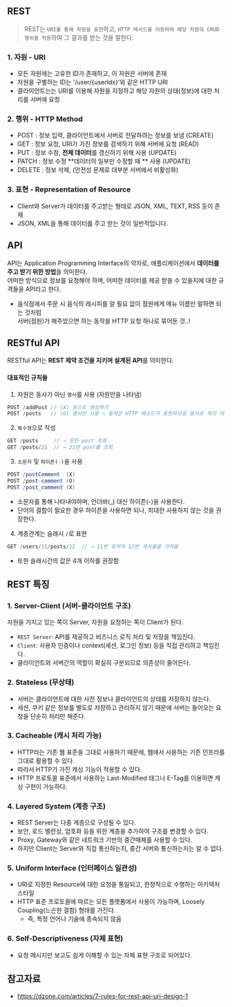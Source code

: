 ## REST

> REST는 ```URI를 통해 자원을 표현```하고, ```HTTP 메서드를 이용하여 해당 자원의 CRUD 행위를 적용```하여 그 결과를 받는 것을 말한다.

### 1. 자원 - URI
* 모든 자원에는 고유한 ID가 존재하고, 이 자원은 서버에 존재
* 자원을 구별하는 ID는 '/user/{userIdx}'와 같은 HTTP URI
* 클라이언트는는 URI를 이용해 자원을 지정하고 해당 자원의 상태(정보)에 대한 처리를 서버에 요청

### 2. 행위 - HTTP Method

* POST : 정보 입력, 클라이언트에서 서버로 전달하려는 정보를 보냄 (CREATE)
* GET : 정보 요청, URI가 가진 정보를 검색하기 위해 서버에 요청 (READ)
* PUT : 정보 수정, **전체 데이터**를 갱신하기 위해 사용 (UPDATE)
* PATCH : 정보 수정 **데이터의 일부만 수정할 때 ** 사용 (UPDATE)
* DELETE : 정보 삭제, (안전성 문제로 대부분 서버에서 비활성화)

### 3. 표현 - Representation of Resource

* Client와 Server가 데이터를 주고받는 형태로 JSON, XML, TEXT, RSS 등이 존재
* JSON, XML을 통해 데이터를 주고 받는 것이 일반적입니다.


## API

API는 Application Programming Interface의 약자로, 애플리케이션에서 **데이터를 주고 받기 위한 방법**을 의미한다.  
어떠한 방식으로 정보를 요청해야 하며, 어떠한 데이터를 제공 받을 수 있을지에 대한 규격들을 API라고 한다.

* 음식점에서 주문 시 음식의 레시피를 알 필요 없이 점원에게 메뉴 이름만 말하면 되는 것처럼   
     서버(점원)가 해주었으면 하는 동작을 HTTP 요청 하나로 묶어둔 것..!

## RESTful API

RESTful API는 **REST 제약 조건을 지키며 설계된 API**를 의미한다.

#### 대표적인 규칙들

1. 자원은 동사가 아닌 ```명사```를 사용 (자원만을 나타냄)

```java
POST /addPost // (X) 포스트 생성하기
POST /posts   // (O) 명사만 사용 → 동작은 HTTP 메소드가 표현하므로 동사로 적지 아니함!
````

2. ```복수형```으로 작성

```java
GET /posts     // → 모든 post 조회
GET /posts/21  // → 21번 post를 조회
```

3. ```소문자``` 및 ```하이픈(-)```을 사용

```java
POST /postComment  (X)
POST /post-comment (O)
POST /post_comment (X)
```
* 소문자를 통해 나타내야하며, 언더바(_) 대신 하이픈(-)을 사용한다.
* 단어의 결합이 필요한 경우 하이픈을 사용하면 되나, 최대한 사용하지 않는 것을 권장한다.

4. 계층관계는 슬래시 ```/```로 표현

```java
GET /users/11/posts/12  // → 11번 유저의 12번 게시물을 가져옴
```
* 또한 슬래시간의 값은 4개 이하를 권장함

## REST 특징

### 1. Server-Client (서버-클라이언트 구조)
자원을 가지고 있는 쪽이 Server, 자원을 요청하는 쪽이 Client가 된다.
* ```REST Server```: API를 제공하고 비즈니스 로직 처리 및 저장을 책임진다.
* ```Client```: 사용자 인증이나 context(세션, 로그인 정보) 등을 직접 관리하고 책임진다.
* 클라이언트와 서버간의 역할이 확실히 구분되므로 의존성이 줄어든다.

### 2. Stateless (무상태)

* 서버는 클라이언트에 대한 사전 정보나 클라이언트의 상태를 저장하지 않는다.
* 세션, 쿠키 같은 정보를 별도로 저장하고 관리하지 않기 때문에 서버는 들어오는 요청을 단순히 처리만 해준다.

### 3. Cacheable (캐시 처리 가능)

* HTTP라는 기존 웹 표준을 그대로 사용하기 때문에, 웹에서 사용하는 기존 인프라를 그대로 활용할 수 있다. 
* 따라서 HTTP가 가진 캐싱 기능이 적용할 수 있다. 
* HTTP 프로토콜 표준에서 사용하는 Last-Modified 태그나 E-Tag를 이용하면 캐싱 구현이 가능하다.

### 4. Layered System (계층 구조)

* REST Server는 다중 계층으로 구성될 수 있다.
* 보안, 로드 밸런싱, 암호화 등을 위한 계층을 추가하여 구조를 변경할 수 있다.
* Proxy, Gateway와 같은 네트워크 기반의 중간매체를 사용할 수 있다.
* 하지만 Client는 Server와 직접 통신하는지, 중간 서버와 통신하는지는 알 수 없다. 

### 5. Uniform Interface (인터페이스 일관성)
* URI로 지정한 Resource에 대한 요청을 통일되고, 한정적으로 수행하는 아키텍처 스타일
* HTTP 표준 프로토콜에 따르는 모든 플랫폼에서 사용이 가능하며, Loosely Coupling(느슨한 결함) 형태를 가진다. 
    * 즉, 특정 언어나 기술에 종속되지 않음
    
### 6. Self-Descriptiveness (자체 표현)
* 요청 메시지만 보고도 쉽게 이해할 수 있는 자체 표현 구조로 되어있다.


## 참고자료
* https://dzone.com/articles/7-rules-for-rest-api-uri-design-1


